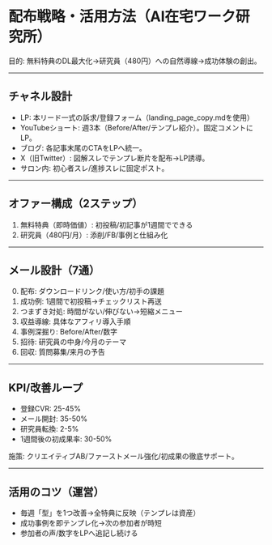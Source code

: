 # 配布戦略・活用方法（AI在宅ワーク研究所）

目的: 無料特典のDL最大化→研究員（480円）への自然導線→成功体験の創出。

---

## チャネル設計
- LP: 本リード一式の訴求/登録フォーム（landing_page_copy.mdを使用）
- YouTubeショート: 週3本（Before/After/テンプレ紹介）。固定コメントにLP。
- ブログ: 各記事末尾のCTAをLPへ統一。
- X（旧Twitter）: 図解スレでテンプレ断片を配布→LP誘導。
- サロン内: 初心者スレ/進捗スレに固定ポスト。

---

## オファー構成（2ステップ）
1) 無料特典（即時価値）: 初投稿/初記事が1週間でできる
2) 研究員（480円/月）: 添削/FB/事例と仕組み化

---

## メール設計（7通）
0. 配布: ダウンロードリンク/使い方/初手の課題
1. 成功例: 1週間で初投稿→チェックリスト再送
2. つまずき対処: 時間がない/伸びない→短縮メニュー
3. 収益導線: 具体なアフィリ導入手順
4. 事例深掘り: Before/After/数字
5. 招待: 研究員の中身/今月のテーマ
6. 回収: 質問募集/来月の予告

---

## KPI/改善ループ
- 登録CVR: 25-45%
- メール開封: 35-50%
- 研究員転換: 2-5%
- 1週間後の初成果率: 30-50%

施策: クリエイティブAB/ファーストメール強化/初成果の徹底サポート。

---

## 活用のコツ（運営）
- 毎週「型」を1つ改善→全特典に反映（テンプレは資産）
- 成功事例を即テンプレ化→次の参加者が時短
- 参加者の声/数字をLPへ追記し続ける
